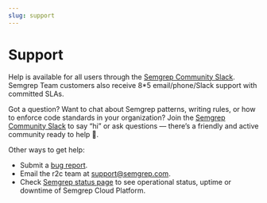```yaml
---
slug: support
---
```


# Support

Help is available for all users through the [Semgrep Community Slack](https://go.semgrep.dev/slack). Semgrep Team customers also receive 8\*5 email/phone/Slack support with committed SLAs.

Got a question? Want to chat about Semgrep patterns, writing rules, or how to enforce code standards in your organization? Join the [Semgrep Community Slack](https://go.semgrep.dev/slack) to say “hi” or ask questions — there’s a friendly and active community ready to help 🤗.

Other ways to get help:

- Submit a [bug report](https://github.com/returntocorp/semgrep/issues).
- Email the r2c team at [support@semgrep.com](mailto:support@semgrep.com).
- Check [Semgrep status page](https://status.semgrep.dev) to see operational status, uptime or downtime of Semgrep Cloud Platform.
